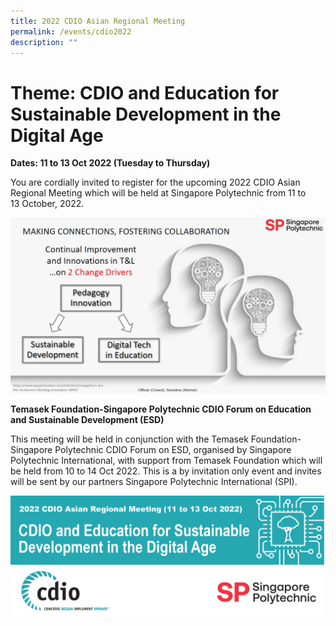 ```yaml
---
title: 2022 CDIO Asian Regional Meeting
permalink: /events/cdio2022
description: ""
---
```

# Theme: CDIO and Education for Sustainable Development in the Digital Age

**Dates: 11 to 13 Oct 2022 (Tuesday to Thursday)**

You are cordially invited to register for the upcoming 2022 CDIO Asian Regional Meeting which will be held at Singapore Polytechnic from 11 to 13 October, 2022.

![](/images/cdio2022-info.jpg)

**Temasek Foundation-Singapore Polytechnic CDIO Forum on Education and Sustainable Development (ESD)**

This meeting will be held in conjunction with the Temasek Foundation-Singapore Polytechnic CDIO Forum on ESD, organised by Singapore Polytechnic International, with support from Temasek Foundation which will be held from 10 to 14 Oct 2022. This is a by invitation only event and invites will be sent by our partners Singapore Polytechnic International (SPI).

![](/images/new-footer-14-july-2022.jpg)